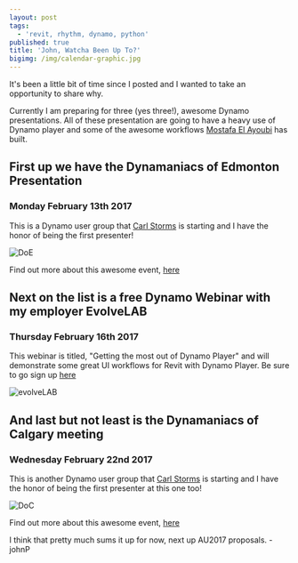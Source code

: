 ```yaml
---
layout: post
tags:
  - 'revit, rhythm, dynamo, python'
published: true
title: 'John, Watcha Been Up To?'
bigimg: /img/calendar-graphic.jpg
---
```


It's been a little bit of time since I posted and I wanted to take an opportunity to share why.

Currently I am preparing for three (yes three!), awesome Dynamo presentations. All of these presentation are going to have a heavy use of Dynamo player and some of the awesome workflows [Mostafa El Ayoubi](https://data-shapes.net/) has built.

## First up we have the Dynamaniacs of Edmonton Presentation

### Monday February 13th 2017
This is a Dynamo user group that [Carl Storms](https://thebimsider.com/) is starting and I have the honor of being the first presenter!

![DoE](https://thebimsider.files.wordpress.com/2017/02/doe-logo-hulk.png?w=523&h=239 "DoE")

Find out more about this awesome event, [here](https://thebimsider.com/2017/02/06/doe-meeting-feb-13th-an-overview-of-dynamo-where-are-we-now-and-where-can-we-going-john-pierson/)

## Next on the list is a free Dynamo Webinar with my employer EvolveLAB

### Thursday February 16th 2017

This webinar is titled, "Getting the most out of Dynamo Player" and will demonstrate some great UI workflows for Revit with Dynamo Player.
Be sure to go sign up [here](https://t.co/uxqwHaJyRk)

![evolveLAB](https://static.wixstatic.com/media/1865b4_713e602c4864468fa4295aa5b4856676~mv2.png/v1/fill/w_350,h_80,al_c,usm_0.66_1.00_0.01/1865b4_713e602c4864468fa4295aa5b4856676~mv2.png "evolveLAB")

## And last but not least is the Dynamaniacs of Calgary meeting

### Wednesday February 22nd 2017
This is another Dynamo user group that [Carl Storms](https://thebimsider.com/) is starting and I have the honor of being the first presenter at this one too!


![DoC](https://thebimsider.files.wordpress.com/2017/02/doc-logo-hulk.png?w=523&h=239 "DoC")

Find out more about this awesome event, [here](https://thebimsider.com/2017/02/08/the-first-ever-dynamaniacs-of-calgary-doc-meeting-feb-22nd-with-a-presentation-from-john-pierson/#more-3701)


I think that pretty much sums it up for now, next up AU2017 proposals.
-johnP
